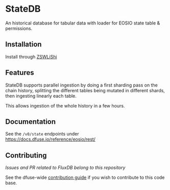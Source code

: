 # StateDB

An historical database for tabular data with loader for EOSIO state table & permissions.

## Installation

Install through [ZSWLiShi](..)

## Features

StateDB supports parallel ingestion by doing a first sharding pass on
the chain history, splitting the different tables being mutated in
different shards, then ingesting linearly each table.

This allows ingestion of the whole history in a few hours.

## Documentation

See the `/v0/state` endpoints under https://docs.dfuse.io/reference/eosio/rest/

## Contributing

*Issues and PR related to FluxDB belong to this repository*

See the dfuse-wide [contribution guide](https://github.com/dfuse-io/dfuse#contributing)
if you wish to contribute to this code base.
